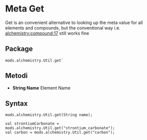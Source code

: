 # Meta Get
Get is an convenient alternative to looking up the meta value for all elements and compounds, but the conventional way i.e. <alchemistry:compound:17> still works fine

## Package
```zenscript
mods.alchemistry.Util.get`
```

## Metodi

- **String Name** Element Name

## Syntax

```zenscript
mods.alchemistry.Util.get(String name);

val strontiumCarbonate = mods.alchemistry.Util.get("strontium_carbonate");
val carbon = mods.alchemistry.Util.get("carbon");
```